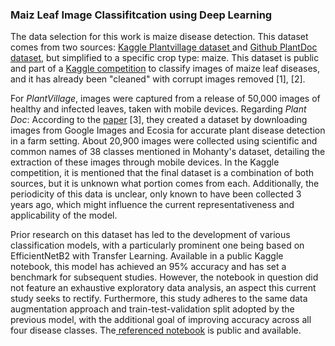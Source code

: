 ### Maiz Leaf Image Classifitcation using Deep Learning ### 
The data selection for this work is maize disease detection. This dataset comes from two sources: [Kaggle Plantvillage dataset ](https:///www.kaggle.com/datasets/abdallahalidev/plantvillage-dataset/data) and [Github PlantDoc dataset](https://github.com/pratikkayal/PlantDoc-Dataset), but simplified to a specific crop type: maize. This dataset is public and part of a [Kaggle competition](https://www.kaggle.com/datasets/smaranjitghose/corn-or-maize-leaf-disease-dataset/data) to classify images of maize leaf diseases, and it has already been "cleaned" with corrupt images removed [1], [2].

For *PlantVillage*, images were captured from a release of 50,000 images of healthy and infected leaves, taken with mobile devices. Regarding *Plant Doc*: According to the [paper](https://arxiv.org/pdf/1911.10317.pdf)  [3], they created a dataset by downloading images from Google Images and Ecosia for accurate plant disease detection in a farm setting. About 20,900 images were collected using scientific and common names of 38 classes mentioned in Mohanty's dataset, detailing the extraction of these images through mobile devices. In the Kaggle competition, it is mentioned that the final dataset is a combination of both sources, but it is unknown what portion comes from each. Additionally, the periodicity of this data is unclear, only known to have been collected 3 years ago, which might influence the current representativeness and applicability of the model.

Prior research on this dataset has led to the development of various classification models, with a particularly prominent one being based on EfficientNetB2 with Transfer Learning. Available in a public Kaggle notebook, this model has achieved an 95% accuracy and has set a benchmark for subsequent studies. However, the notebook in question did not feature an exhaustive exploratory data analysis, an aspect this current study seeks to rectify. Furthermore, this study adheres to the same data augmentation approach and train-test-validation split adopted by the previous model, with the additional goal of improving accuracy across all four disease classes. The[ referenced notebook](https://www.kaggle.com/code/omreekapon/corn-and-maize-diseases-classification.) is public and available.
